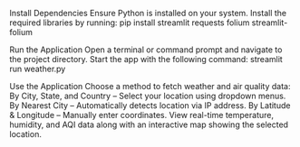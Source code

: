 Install Dependencies
Ensure Python is installed on your system.
Install the required libraries by running: pip install streamlit requests folium streamlit-folium

Run the Application
Open a terminal or command prompt and navigate to the project directory.
Start the app with the following command: streamlit run weather.py

Use the Application
Choose a method to fetch weather and air quality data: By City, State, and Country – Select your location using dropdown menus. By Nearest City – Automatically detects location via IP address. By Latitude & Longitude – Manually enter coordinates. 
View real-time temperature, humidity, and AQI data along with an interactive map showing the selected location.
